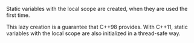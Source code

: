 Static variables with the local scope are created, when they are used the first time. 

This lazy creation is a guarantee that C++98 provides. With C++11, static variables with the local scope are also initialized in a thread-safe way.

